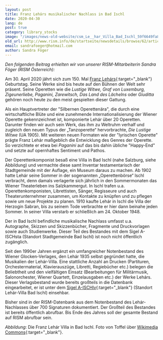 ```yaml
---
layout: post
title: Franz Lehárs musikalischer Nachlass in Bad Ischl
date: 2020-04-30
lang: de
post: true
category: library_stocks
image: "/images/news-old-website/csm_Le__har_Villa_Bad_Ischl_59f6649fa8.jpg"
old_url: http://www.rism.info/de/startseite/newsdetails/browse/62/article/64/the-franz-lehar-collection-in-bad-ischl-austria.html
email: sandrafoeger@hotmail.com
author: Sandra Föger
---
```


_Den folgenden Beitrag erhielten wir von unserer RISM-Mitarbeiterin Sandra Föger (RISM Österreich):_

Am 30. April 2020 jährt sich zum 150. Mal [Franz Lehárs](https://opac.rism.info/search?View=rism&author=Lehar+Franz){:target="_blank"} Geburtstag. Seine Werke sind bis heute auf den Bühnen der Welt sehr präsent. Seine Operetten wie die _Lustige Witwe, Graf von Luxemburg, Zigeunerliebe, Paganini, Zarewitsch, Das Land des Lächelns_ oder _Giuditta_ gehören noch heute zu den meist gespielten dieser Gattung.

Als ein Hauptvertreter der "Silbernen Operettenära", die durch eine wirtschaftliche Blüte und eine zunehmende Internationalisierung der Wiener Operette gekennzeichnet ist, komponierte Lehár über 20 Operetten. Darunter finden wir auch sein Werk, das ihm zu Weltruhm verhalf und zugleich den neuen Typus der „Tanzoperette“ hervorbrachte, _Die Lustige Witwe_ (UA 1905). Mit weiteren neuen Formaten wie der "lyrischen Operette" prägte Franz Lehár maßgeblich die Entwicklung des Genres der Operette. So verzichtete er etwa bei _Paganini_ auf das bis dahin übliche "Happy-End" und setzte auf opernhaftes Sentiment und Pathos.

Der Operettenkomponist besaß eine Villa in Bad Ischl (nahe Salzburg, siehe Abbildung) und vermachte diese samt Inventar testamentarisch der Stadtgemeinde mit der Auflage, ein Museum daraus zu machen. Ab 1902 hatte Lehár seine Sommer in der sogenannten „Operettenbörse“ Ischl verbracht, denn damals verlagerte sich jährlich in den Sommermonaten das Wiener Theaterleben ins Salzkammergut. In Ischl trafen u.a. Operettenkomponisten, Librettisten, Sänger, Regisseure und auch Theaterunternehmer zusammen, um Kontakte zu knüpfen und zu pflegen sowie um neue Projekte zu planen. 1910 kaufte Lehár in Ischl die Villa der Herzogin Sabran, bis zu seinem Tode verbrachte er hier dann beinahe jeden Sommer. In seiner Villa verstarb er schließlich am 24. Oktober 1948.

Der in Bad Ischl befindliche musikalische Nachlass umfasst u.a. Autographe, Skizzen und Skizzenbücher, Fragmente und Druckvorlagen sowie auch Studienwerke. Dieser Teil des Bestandes mit dem Sigel A-ISCHsta (Standort Stadtgemeinde Bad Ischl) ist noch nicht öffentlich zugänglich.

Seit den 1990er Jahren ergänzt ein umfangreicher Notenbestand des Wiener Glocken-Verlages, den Lehár 1935 selbst gegründet hatte, die Musikalien der Lehár-Villa. Eine stattliche Anzahl an Drucken (Partituren, Orchestermaterial, Klavierauszüge, Libretti, Regiebücher etc.) belegen die Beliebtheit und den vielfältigen Einsatz (Bearbeitungen für Militärmusik, Salonorchester, Wiener Quartett, Einzelausgaben etc.) der Werke Lehárs. Dieser Verlagsbestand wurde bereits großteils in die Datenbank eingearbeitet, er ist unter dem [Sigel A-ISCHlv](https://opac.rism.info/search?View=rism&siglum=A-ISCHlv){:target="_blank"} (Standort Lehár-Villa Bad Ischl) einsehbar.

Bisher sind in der RISM-Datenbank aus dem Notenbestand des Lehár-Nachlasses über 700 Signaturen dokumentiert. Der Großteil des Bestandes ist bereits öffentlich abrufbar. Bis Ende des Jahres soll der gesamte Bestand auf RISM abrufbar sein.

_Abbildung_: Die Franz Lehár Villa in Bad Ischl. Foto von Toffel über [Wikimedia Commons](https://commons.wikimedia.org/wiki/File:L%C3%A9har_Villa_Bad_Ischl.JPG?uselang=en){:target="_blank"}.


